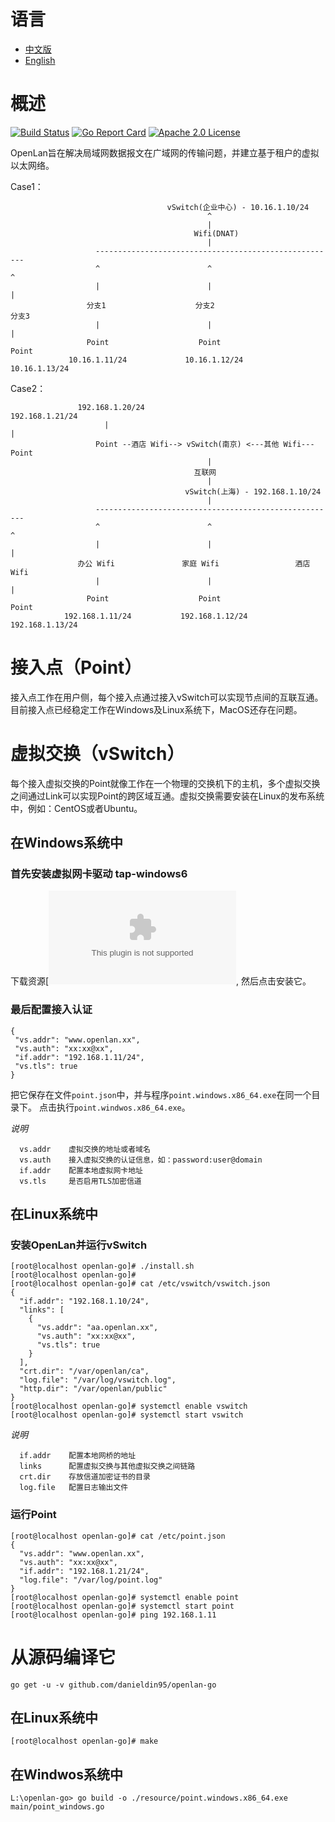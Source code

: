 # 语言
* [中文版](./README.md)
* [English](./README_EN.md)

# 概述 
[![Build Status](https://travis-ci.org/danieldin95/openlan-go.svg?branch=master)](https://travis-ci.org/danieldin95/openlan-go)
[![Go Report Card](https://goreportcard.com/badge/github.com/danieldin95/openlan-go)](https://goreportcard.com/report/lightstar-dev/openlan-go)
[![Apache 2.0 License](https://img.shields.io/badge/License-Apache%202.0-blue.svg)](LICENSE)

OpenLan旨在解决局域网数据报文在广域网的传输问题，并建立基于租户的虚拟以太网络。

Case1：

                                       vSwitch(企业中心) - 10.16.1.10/24
                                                ^
                                                |
                                             Wifi(DNAT)
                                                |
                       ------------------------------------------------------
                       ^                        ^                           ^
                       |                        |                           |
                     分支1                    分支2                        分支3     
                       |                        |                           |
                     Point                    Point                       Point
                 10.16.1.11/24             10.16.1.12/24                10.16.1.13/24
                 

Case2：

                   192.168.1.20/24                                 192.168.1.21/24
                         |                                                 |
                       Point --酒店 Wifi--> vSwitch(南京) <---其他 Wifi--- Point
                                                |
                                             互联网
                                                |
                                           vSwitch(上海) - 192.168.1.10/24
                                                |
                       ------------------------------------------------------
                       ^                        ^                           ^
                       |                        |                           |
                   办公 Wifi               家庭 Wifi                 酒店 Wifi     
                       |                        |                           |
                     Point                    Point                       Point
                192.168.1.11/24           192.168.1.12/24             192.168.1.13/24

 
# 接入点（Point）
接入点工作在用户侧，每个接入点通过接入vSwitch可以实现节点间的互联互通。目前接入点已经稳定工作在Windows及Linux系统下，MacOS还存在问题。 

# 虚拟交换（vSwitch）
每个接入虚拟交换的Point就像工作在一个物理的交换机下的主机，多个虚拟交换之间通过Link可以实现Point的跨区域互通。虚拟交换需要安装在Linux的发布系统中，例如：CentOS或者Ubuntu。

## 在Windows系统中
### 首先安装虚拟网卡驱动 tap-windows6

下载资源[![tap-windows-9](https://github.com/danieldin95/openlan-go/releases/download/tap-windows-9/tap-windows-9.21.2.exe), 然后点击安装它。

### 最后配置接入认证

    {
     "vs.addr": "www.openlan.xx",
     "vs.auth": "xx:xx@xx",
     "if.addr": "192.168.1.11/24",
     "vs.tls": true
    }
   
 把它保存在文件`point.json`中，并与程序`point.windows.x86_64.exe`在同一个目录下。 点击执行`point.windwos.x86_64.exe`。

 *说明*
 
      vs.addr    虚拟交换的地址或者域名
      vs.auth    接入虚拟交换的认证信息，如：password:user@domain
      if.addr    配置本地虚拟网卡地址
      vs.tls     是否启用TLS加密信道


## 在Linux系统中
### 安装OpenLan并运行vSwitch

    [root@localhost openlan-go]# ./install.sh
    [root@localhost openlan-go]# 
    [root@localhost openlan-go]# cat /etc/vswitch/vswitch.json
    {
      "if.addr": "192.168.1.10/24",
      "links": [
        {
          "vs.addr": "aa.openlan.xx",
          "vs.auth": "xx:xx@xx",
          "vs.tls": true
        }
      ],
      "crt.dir": "/var/openlan/ca",
      "log.file": "/var/log/vswitch.log",
      "http.dir": "/var/openlan/public"
    }
    [root@localhost openlan-go]# systemctl enable vswitch
    [root@localhost openlan-go]# systemctl start vswitch

 *说明*
 
      if.addr    配置本地网桥的地址
      links      配置虚拟交换与其他虚拟交换之间链路
      crt.dir    存放信道加密证书的目录
      log.file   配置日志输出文件

### 运行Point

    [root@localhost openlan-go]# cat /etc/point.json
    {
      "vs.addr": "www.openlan.xx",
      "vs.auth": "xx:xx@xx",
      "if.addr": "192.168.1.21/24",
      "log.file": "/var/log/point.log"
    }
    [root@localhost openlan-go]# systemctl enable point
    [root@localhost openlan-go]# systemctl start point
    [root@localhost openlan-go]# ping 192.168.1.11
    

# 从源码编译它

    go get -u -v github.com/danieldin95/openlan-go  

## 在Linux系统中

    [root@localhost openlan-go]# make

## 在Windwos系统中
    
    L:\openlan-go> go build -o ./resource/point.windows.x86_64.exe main/point_windows.go
